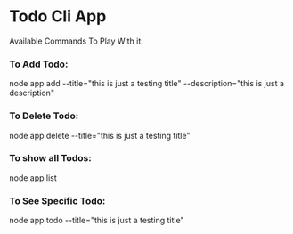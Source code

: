 # Todo Cli App

Available Commands To Play With it: 

### To Add Todo: 
node app add --title="this is just a testing title" --description="this is just a description" 

### To Delete Todo: 
node app delete --title="this is just a testing title" 

### To show all Todos: 
node app list

### To See Specific Todo: 
node app todo --title="this is just a testing title"